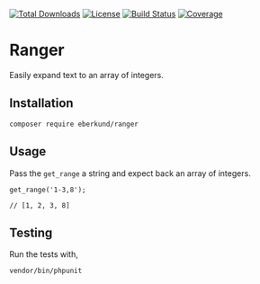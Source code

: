 [![Total Downloads](https://poser.pugx.org/eberkund/ranger/downloads)](https://packagist.org/packages/eberkund/ranger)
[![License](https://poser.pugx.org/eberkund/ranger/license)](https://packagist.org/packages/eberkund/ranger)
[![Build Status](https://travis-ci.org/eberkund/ranger.svg?branch=master)](https://travis-ci.org/eberkund/ranger)
[![Coverage](https://codecov.io/gh/eberkund/ranger/branch/master/graph/badge.svg)](https://codecov.io/gh/eberkund/ranger)

# Ranger

Easily expand text to an array of integers.

## Installation

```
composer require eberkund/ranger
```

## Usage

Pass the `get_range` a string and expect back an array of integers.

```
get_range('1-3,8');

// [1, 2, 3, 8]
```

## Testing

Run the tests with,

```
vendor/bin/phpunit
```
